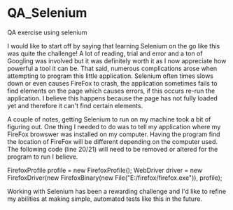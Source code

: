 # QA_Selenium
QA exercise using selenium

I would like to start off by saying that learning Selenium on the go like this was quite the challenge!  A lot of reading, trial and error and a ton of Googling was involved but it was definitely worth it as I now appreciate how powerful a tool it can be.  That said, numerous complications arose when attempting to program this little application.  Selenium often times slows down or even causes FireFox to crash, the application sometimes fails to find elements on the page which causes errors, if this occurs re-run the application.  I believe this happens because the page has not fully loaded yet and therefore it can't find certain elements.

A couple of notes, getting Selenium to run on my machine took a bit of figuring out.  One thing I needed to do was to tell my application where my FireFox browswer was installed on my computer.  Having the program find the location of FireFox will be different depending on the computer used.  The following code (line 20/21) will need to be removed or altered for the program to run I believe.

FirefoxProfile profile = new FirefoxProfile();
WebDriver driver = new FirefoxDriver(new FirefoxBinary(new File("E:/firefox/firefox.exe")), profile);


Working with Selenium has been a rewarding challenge and I'd like to refine my abilities at making simple, automated tests like this in the future.
